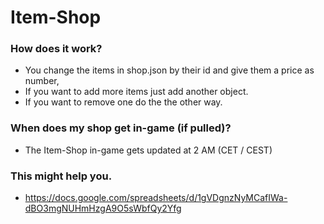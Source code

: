 # Item-Shop


### How does it work?
- You change the items in shop.json by their id and give them a price as number,
- If you want to add more items just add another object.
- If you want to remove one do the the other way.


### When does my shop get in-game (if pulled)?
- The Item-Shop in-game gets updated at 2 AM (CET / CEST)


### This might help you.
- https://docs.google.com/spreadsheets/d/1gVDgnzNyMCafIWa-dBO3mgNUHmHzgA9O5sWbfQy2Yfg
